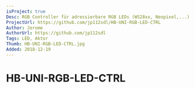 ```yaml
---
isProject: true
Desc: RGB Controller für adressierbare RGB LEDs (WS28xx, Neopixel,...)
ProjectUrl: https://github.com/jp112sdl/HB-UNI-RGB-LED-CTRL
Author: Jerome
AuthorUrl: https://github.com/jp112sdl
Tags: LED, Aktor
Thumb: HB-UNI-RGB-LED-CTRL.jpg
Added: 2018-12-19
---
```


# HB-UNI-RGB-LED-CTRL